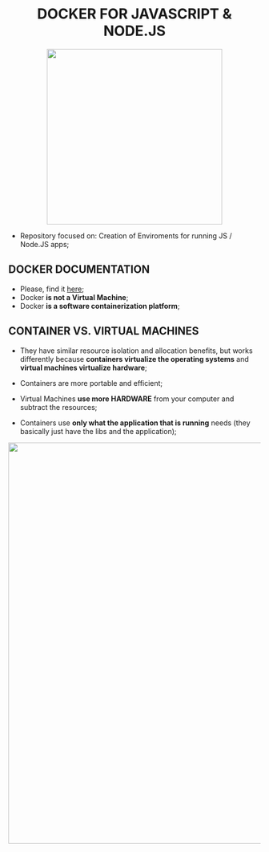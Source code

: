 <h1 align="center"><b>DOCKER FOR JAVASCRIPT & NODE.JS</b></h1>

<p align="center">
  <img src="https://raw.githubusercontent.com/jvlessa/Docker-for-JavaScript---Node.JS/main/media/docker_logo.png" width="350">
</p>

- Repository focused on: Creation of Enviroments for running JS / Node.JS apps;

## DOCKER DOCUMENTATION
- Please, find it [here](https://www.docker.com/get-started);
- Docker <b>is not a Virtual Machine</b>;
- Docker <b>is a software containerization platform</b>;

## CONTAINER VS. VIRTUAL MACHINES
- They have similar resource isolation and allocation benefits, but works differently because <b>containers virtualize the operating systems</b> and <b>virtual machines virtualize hardware</b>;
- Containers are more portable and efficient;

- Virtual Machines <b>use more HARDWARE</b> from your computer and subtract the resources;
- Containers use <b>only what the application that is running</b> needs (they basically just have the libs and the application);

<p align="center">
  <img src="https://raw.githubusercontent.com/jvlessa/Docker-for-JavaScript---Node.JS/main/media/containerVSvirtualmachine.png" width="800">
</p>

